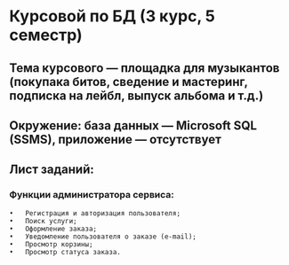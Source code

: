 # Курсовой по БД (3 курс, 5 семестр)
## Тема курсового — площадка для музыкантов (покупака битов, сведение и мастеринг, подписка на лейбл, выпуск альбома и т.д.)
## Окружение: база данных — Microsoft SQL (SSMS), приложение — отсутствует
##
## Лист заданий:
### Функции администратора сервиса:
    •	Регистрация и авторизация пользователя;
    •	Поиск услуги;
    •	Оформление заказа;
    •	Уведомление пользователя о заказе (e-mail);
    •	Просмотр корзины;
    •	Просмотр статуса заказа.
